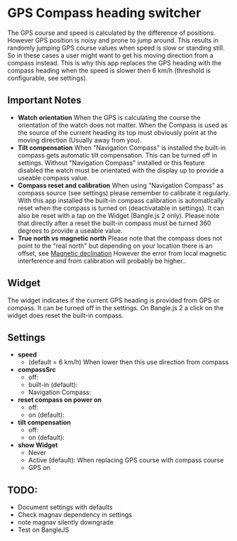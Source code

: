 # GPS Compass heading switcher
The GPS course and speed is calculated by the difference of positions.
However GPS position is noisy and prone to jump around.
This results in randomly jumping GPS course values when speed is slow or standing still.
So in these cases a user might want to get his moving direction from a compass instead.
This is why this app replaces the GPS heading with the compass heading when the speed is slower then 6 km/h (threshold is configurable, see settings).

## Important Notes
* **Watch orientation**
  When the GPS is calculating the course the orientation of the watch does not matter.
  When the Compass is used as the source of the current heading its top must obviously point at the moving direction (Usually away from you).
* **Tilt compensation**
  When "Navigation Compass" is installed the built-in compass gets automatic tilt compensation. This can be turned off in settings. Without "Navigation Compass" installed or this feature disabled the watch must be orientated with the display up to provide a useable compass value.
* **Compass reset and calibration**
  When using "Navigation Compass" as compass source (see settings) please remember to calibrate it regularly.
  With this app installed the built-in compass calibration is automatically reset when the compass is turned on (deactivatable in settings). It can also be reset with a tap on the Widget (Bangle.js 2 only). Please note that directly after a reset the built-in compass must be turned 360 degrees to provide a useable value.
* **True north vs magnetic north**
  Please note that the compass does not point to the "real north" but depending on your location there is an offset, see [Magnetic declination](https://en.wikipedia.org/wiki/Magnetic_declination)
  However the error from local magnetic interference and from calibration will probably be higher..

## Widget
The widget indicates if the current GPS heading is provided from GPS or compass.
It can be turned off in the settings.
On Bangle.js 2 a click on the widget does reset the built-in compass.

## Settings
* **speed**
  - (default = 6 km/h) When lower then this use direction from compass
* **compassSrc**
  - off:
  - built-in (default):
  - Navigation Compass:
* **reset compass on power on**
  - off:
  - on (default):
* **tilt compensation**
  - off:
  - on (default):
* **show Widget**
  - Never
  - Active (default): When replacing GPS course with compass course
  - GPS on

## TODO:
- Document settings with defaults
- Check magnav dependency in settings
- note magnav silently downgrade
- Test on BangleJS
